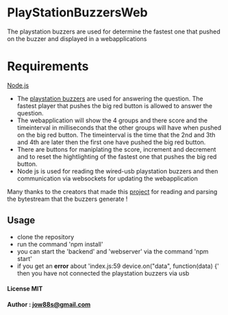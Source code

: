 # PlayStationBuzzersWeb
The playstation buzzers are used for determine the fastest one that pushed on the buzzer and displayed in a webapplications

# Requirements
[Node.js](https://www.google.com/search?q=node+js&oq=node+js&aqs=chrome..69i57j69i60l2j0l3.1470j0j7&sourceid=chrome&ie=UTF-8)

- The [playstation buzzers](https://en.wikipedia.org/wiki/File:Buzz_Buzzer.jpg) are used for answering the question. The fastest player that pushes the big red button is allowed to answer the question.
- The webapplication will show the 4 groups and there score and the timeinterval in milliseconds that the other groups will have when pushed on the big red button. The timeinterval is the time that the 2nd and 3th and 4th are later then the first one have pushed the big red button.
- There are buttons for maniplating the score, increment and decrement and to reset the hightlighting of the fastest one that pushes the big red button.
- Node js is used for reading the wired-usb playstation buzzers and then communication via websockets for updating the webapplication

Many thanks to the creators that made this [project](https://www.hakantuncer.com/2016/09/07/creating-an-online-quiz-game-using-node-dot-js) for reading and parsing the bytestream that the buzzers generate !


## Usage

- clone the repository
- run the command 'npm install'
- you can start the 'backend' and 'webserver' via the command 'npm start'
- if you get an **error** about 'index.js:59 device.on("data", function(data) {' then you have not connected the playstation buzzers via usb

#### License MIT

#### Author : jow88s@gmail.com
